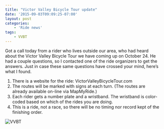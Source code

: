 ```yaml
---
title: "Victor Valley Bicycle Tour update"
date: '2015-09-03T09:09:25-07:00'
layout: post
categories:
    - 'Ride news'
tags:
    - VVBT
---
```


Got a call today from a rider who lives outside our area, who had heard about the Victor Valley Bicycle Tour we have coming up on October 24. He had a couple questions, so I contacted one of the ride organizers to get the answers. Just in case these same questions have crossed your mind, here’s what I found.

1. There is a website for the ride: VictorValleyBicycleTour.com
2. The routes will be marked with signs at each turn. (The routes are already available on-line via MapMyRide.)
3. Each rider gets a number plate and a wristband. The wristband is color-coded based on which of the rides you are doing.
4. This is a ride, not a race, so there will be no timing nor record kept of the finishing order.

![VVBT](https://www.hdcycling.org/_assets/img/2015/04/vvbt15.png)
